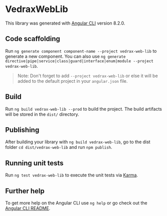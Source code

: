 # VedraxWebLib

This library was generated with [Angular CLI](https://github.com/angular/angular-cli) version 8.2.0.

## Code scaffolding

Run `ng generate component component-name --project vedrax-web-lib` to generate a new component. You can also use `ng generate directive|pipe|service|class|guard|interface|enum|module --project vedrax-web-lib`.
> Note: Don't forget to add `--project vedrax-web-lib` or else it will be added to the default project in your `angular.json` file. 

## Build

Run `ng build vedrax-web-lib --prod` to build the project. The build artifacts will be stored in the `dist/` directory.

## Publishing

After building your library with `ng build vedrax-web-lib`, go to the dist folder `cd dist/vedrax-web-lib` and run `npm publish`.

## Running unit tests

Run `ng test vedrax-web-lib` to execute the unit tests via [Karma](https://karma-runner.github.io).

## Further help

To get more help on the Angular CLI use `ng help` or go check out the [Angular CLI README](https://github.com/angular/angular-cli/blob/master/README.md).
